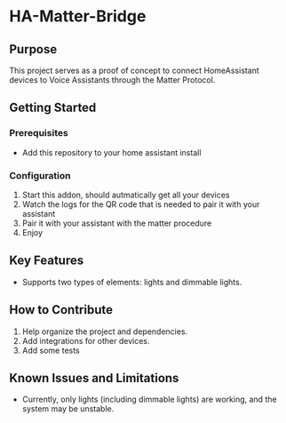 # HA-Matter-Bridge

## Purpose

This project serves as a proof of concept to connect HomeAssistant devices to Voice Assistants through the Matter Protocol.

## Getting Started

### Prerequisites

- Add this repository to your home assistant install

### Configuration

1. Start this addon, should autmatically get all your devices
2. Watch the logs for the QR code that is needed to pair it with your assistant
3. Pair it with your assistant with the matter procedure
4. Enjoy

## Key Features

- Supports two types of elements: lights and dimmable lights.

## How to Contribute

1. Help organize the project and dependencies.
2. Add integrations for other devices.
3. Add some tests

## Known Issues and Limitations

- Currently, only lights (including dimmable lights) are working, and the system may be unstable.
